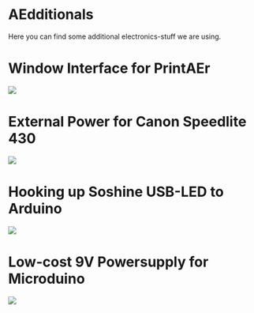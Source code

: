 # AEdditionals
Here you can find some additional electronics-stuff we are using.

# Window Interface for PrintAEr
![](https://github.com/raeuberstehler/Paul/blob/master/Images/Paul.png?raw=true)

# External Power for Canon Speedlite 430
![](https://github.com/raeuberstehler/Paul/blob/master/Images/Paul.png?raw=true)

# Hooking up Soshine USB-LED to Arduino
![](https://github.com/raeuberstehler/Paul/blob/master/Images/Paul.png?raw=true)

# Low-cost 9V Powersupply for Microduino

![](https://github.com/raeuberstehler/Paul/blob/master/Images/Paul.png?raw=true)

